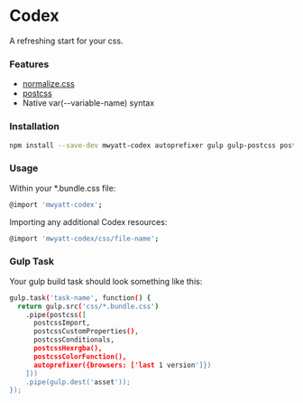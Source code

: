 # Codex
A refreshing start for your css.
### Features
- [normalize.css](https://www.npmjs.com/package/normalize.css)
- [postcss](https://www.npmjs.com/package/postcss)
- Native var(--variable-name) syntax

### Installation
```sh
npm install --save-dev mwyatt-codex autoprefixer gulp gulp-postcss postcss-color-function postcss-conditionals postcss-custom-properties postcss-hexrgba postcss-import
```
### Usage
Within your *.bundle.css file:
```sh
@import 'mwyatt-codex';
```
Importing any additional Codex resources:
```sh
@import 'mwyatt-codex/css/file-name';
```
### Gulp Task
Your gulp build task should look something like this:
```sh
gulp.task('task-name', function() {
  return gulp.src('css/*.bundle.css')
    .pipe(postcss([
      postcssImport,
      postcssCustomProperties(),
      postcssConditionals,
      postcssHexrgba(),
      postcssColorFunction(),
      autoprefixer({browsers: ['last 1 version']})
    ]))
    .pipe(gulp.dest('asset'));
});
``` 
